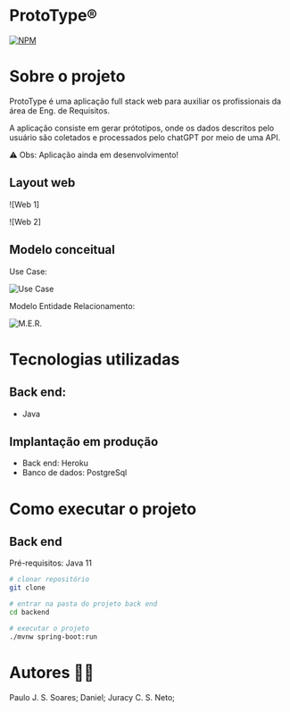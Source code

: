 # ProtoType®
[![NPM](https://img.shields.io/hexpm/l/plug)](https://github.com/paulojssr/prototype-backend/blob/main/LICENSE) 



# Sobre o projeto 


ProtoType é uma aplicação full stack web para auxiliar os profissionais da área de Eng. de Requisitos.

A aplicação consiste em gerar prótotipos, onde os dados descritos pelo usuário são coletados e processados pelo chatGPT por meio de uma API.

⚠ Obs: Aplicação ainda em desenvolvimento! 


## Layout web

![Web 1]


![Web 2]


## Modelo conceitual

Use Case: 


![Use Case](https://github.com/paulojssr/prototype-backend/assets/91094257/bb8a4061-8965-4aa0-b354-5e2cd5c5977a)



Modelo Entidade Relacionamento: 


![M.E.R.](https://github.com/paulojssr/prototype-backend/assets/91094257/134ce1d3-563f-4851-8048-b61bff5866c4)




# Tecnologias utilizadas 

## Back end:

- Java




## Implantação em produção

- Back end: Heroku
- Banco de dados: PostgreSql



# Como executar o projeto

## Back end 
Pré-requisitos: Java 11

```bash
# clonar repositório
git clone 

# entrar na pasta do projeto back end
cd backend

# executar o projeto
./mvnw spring-boot:run
```



# Autores 👨‍🔬

Paulo J. S. Soares; Daniel; Juracy C. S. Neto;



